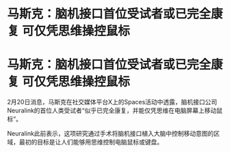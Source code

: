 # 马斯克：脑机接口首位受试者或已完全康复 可仅凭思维操控鼠标

# 马斯克：脑机接口首位受试者或已完全康复 可仅凭思维操控鼠标

2月20日消息，马斯克在社交媒体平台X上的Spaces活动中透露，脑机接口公司Neuralink的首位人类受试者“似乎已完全康复，并能仅凭思维在电脑屏幕上移动鼠标”。

Neuralink此前表示，这项研究通过手术将脑机接口植入大脑中控制移动意图的区域，最初的目标是让人们能够用思维控制电脑鼠标或键盘。

